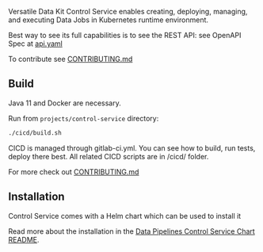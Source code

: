 Versatile Data Kit Control Service enables creating, deploying, managing, and executing Data Jobs in Kubernetes runtime environment.

Best way to see its full capabilities is to see the REST API:
see OpenAPI Spec at [api.yaml](./projects/model/apidefs/datajob-api/api.yaml)

To contribute see [CONTRIBUTING.md](./CONTRIBUTING.md)

## Build

Java 11 and Docker are necessary.

Run from `projects/control-service` directory:
```bash
./cicd/build.sh
```

CICD is managed through gitlab-ci.yml. You can see how to build, run tests, deploy there best.
All related CICD scripts are in /cicd/ folder.

For more check out [CONTRIBUTING.md](./CONTRIBUTING.md)

## Installation

Control Service comes with a Helm chart which can be used to install it

Read more about the installation in the [Data Pipelines Control Service Chart README](./projects/helm_charts/pipelines-control-service/README.md).
